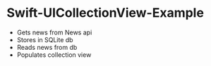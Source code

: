 # Swift-UICollectionView-Example
- Gets news from News api
- Stores in SQLite db
- Reads news from db
- Populates collection view
